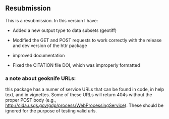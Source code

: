 ## Resubmission
This is a resubmission. In this version I have:

* Added a new output type to data subsets (geotiff)

* Modified the GET and POST requests to work correctly with the release and dev version of the httr package

* improved documentation

* Fixed the CITATION file DOI, which was improperly formatted

### a note about geoknife URLs:
this package has a numer of service URLs that can be found in code, 
in help text, and in vignettes. Some of these URLs will return 404s 
without the proper POST body 
(e.g., http://cida.usgs.gov/gdp/process/WebProcessingService). These 
should be ignored for the purpose of testing valid urls. 